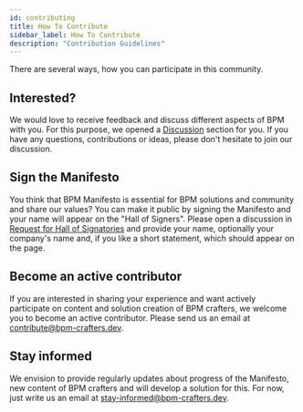 ```yaml
---
id: contributing
title: How To Contribute
sidebar_label: How To Contribute
description: "Contribution Guidelines"
---
```


There are several ways, how you can participate in this community. 

## Interested?

We would love to receive feedback and discuss different aspects of BPM with you. For this purpose,
we opened a [Discussion](https://github.com/bpm-crafters/bpm-crafters/discussions) section for you.
If you have any questions, contributions or ideas, please don't hesitate to join our discussion.


## Sign the Manifesto

You think that BPM Manifesto is essential for BPM solutions and community and share our values? You can
make it public by signing the Manifesto and your name will appear on the "Hall of Signers". Please open
a discussion in [Request for Hall of Signatories](https://github.com/bpm-crafters/bpm-crafters/discussions/categories/request-for-hall-of-signatories)
and provide your name, optionally your company's name and, if you like a short statement, which should 
appear on the page.


## Become an active contributor

If you are interested in sharing your experience and want actively participate on content and solution
creation of BPM crafters, we welcome you to become an active contributor. Please send us an email at
<a href="mailto:contribute@bpm-crafters.dev">contribute@bpm-crafters.dev</a>.

## Stay informed

We envision to provide regularly updates about progress of the Manifesto, new content of BPM crafters
and will develop a solution for this. For now, just write us an email at 
<a href="mailto:stay-informed@bpm-crafters.dev">stay-informed@bpm-crafters.dev</a>.

